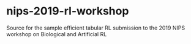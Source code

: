 # nips-2019-rl-workshop
Source for the sample efficient tabular RL submission to the 2019 NIPS workshop on Biological and Artificial RL
